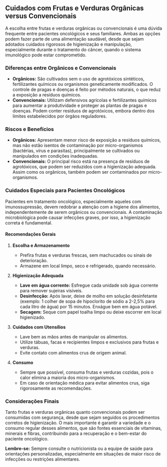 ## Cuidados com Frutas e Verduras Orgânicas versus Convencionais

A escolha entre frutas e verduras orgânicas ou convencionais é uma dúvida frequente entre pacientes oncológicos e seus familiares. Ambas as opções podem fazer parte de uma alimentação saudável, desde que sejam adotados cuidados rigorosos de higienização e manipulação, especialmente durante o tratamento do câncer, quando o sistema imunológico pode estar comprometido.

### Diferenças entre Orgânicos e Convencionais

- **Orgânicos:** São cultivados sem o uso de agrotóxicos sintéticos, fertilizantes químicos ou organismos geneticamente modificados. O controle de pragas e doenças é feito por métodos naturais, o que reduz a exposição a resíduos químicos.
- **Convencionais:** Utilizam defensivos agrícolas e fertilizantes químicos para aumentar a produtividade e proteger as plantas de pragas e doenças. Podem conter resíduos de agrotóxicos, embora dentro dos limites estabelecidos por órgãos reguladores.

### Riscos e Benefícios

- **Orgânicos:** Apresentam menor risco de exposição a resíduos químicos, mas não estão isentos de contaminação por micro-organismos (bactérias, vírus e parasitas), principalmente se cultivados ou manipulados em condições inadequadas.
- **Convencionais:** O principal risco está na presença de resíduos de agrotóxicos, que podem ser reduzidos com a higienização adequada. Assim como os orgânicos, também podem ser contaminados por micro-organismos.

### Cuidados Especiais para Pacientes Oncológicos

Pacientes em tratamento oncológico, especialmente aqueles com imunossupressão, devem redobrar a atenção com a higiene dos alimentos, independentemente de serem orgânicos ou convencionais. A contaminação microbiológica pode causar infecções graves, por isso, a higienização correta é fundamental.

#### Recomendações Gerais

1. **Escolha e Armazenamento**
   - Prefira frutas e verduras frescas, sem machucados ou sinais de deterioração.
   - Armazene em local limpo, seco e refrigerado, quando necessário.

2. **Higienização Adequada**
   - **Lave em água corrente:** Esfregue cada unidade sob água corrente para remover sujeiras visíveis.
   - **Desinfecção:** Após lavar, deixe de molho em solução desinfetante (exemplo: 1 colher de sopa de hipoclorito de sódio a 2-2,5% para cada litro de água) por 15 minutos. Enxágue bem em água potável.
   - **Secagem:** Seque com papel toalha limpo ou deixe escorrer em local higienizado.

3. **Cuidados com Utensílios**
   - Lave bem as mãos antes de manipular os alimentos.
   - Utilize tábuas, facas e recipientes limpos e exclusivos para frutas e verduras.
   - Evite contato com alimentos crus de origem animal.

4. **Consumo**
   - Sempre que possível, consuma frutas e verduras cozidas, pois o calor elimina a maioria dos micro-organismos.
   - Em caso de orientação médica para evitar alimentos crus, siga rigorosamente as recomendações.

### Considerações Finais

Tanto frutas e verduras orgânicas quanto convencionais podem ser consumidas com segurança, desde que sejam seguidos os procedimentos corretos de higienização. O mais importante é garantir a variedade e o consumo regular desses alimentos, que são fontes essenciais de vitaminas, minerais e fibras, contribuindo para a recuperação e o bem-estar do paciente oncológico.

**Lembre-se:** Sempre consulte o nutricionista ou a equipe de saúde para orientações personalizadas, especialmente em situações de maior risco de infecções ou restrições alimentares.